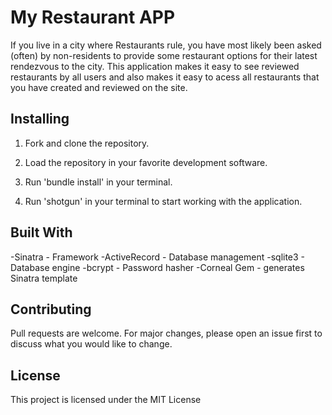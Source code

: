 # My Restaurant APP

If you live in a city where Restaurants rule, you have most likely been asked (often) by non-residents to provide some restaurant options for their latest rendezvous to the city.
This application makes it easy to see reviewed restaurants by all users and also makes it easy to acess all restaurants that you have created and reviewed on the site.

## Installing

1. Fork and clone the repository.

2. Load the repository in your favorite development software.

3. Run 'bundle install' in your terminal.

4. Run 'shotgun' in your terminal to start working with the application.

## Built With

-Sinatra - Framework
-ActiveRecord - Database management
-sqlite3 - Database engine
-bcrypt - Password hasher
-Corneal Gem - generates Sinatra template

## Contributing

Pull requests are welcome. For major changes, please open an issue first to discuss what you would like to change.

## License

This project is licensed under the MIT License
